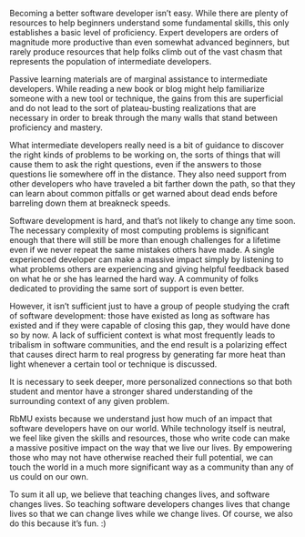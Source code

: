 Becoming a better software developer isn’t easy. While there are plenty of
resources to help beginners understand some fundamental skills, this only
establishes a basic level of proficiency. Expert developers are orders of
magnitude more productive than even somewhat advanced beginners, but rarely
produce resources that help folks climb out of the vast chasm that represents
the population of intermediate developers.

Passive learning materials are of marginal assistance to intermediate
developers. While reading a new book or blog might help familiarize someone with
a new tool or technique, the gains from this are superficial and do not lead to
the sort of plateau-busting realizations that are necessary in order to break
through the many walls that stand between proficiency and mastery.

What intermediate developers really need is a bit of guidance to discover the
right kinds of problems to be working on, the sorts of things that will cause
them to ask the right questions, even if the answers to those questions lie
somewhere off in the distance. They also need support from other developers who
have traveled a bit farther down the path, so that they can learn about common
pitfalls or get warned about dead ends before barreling down them at breakneck
speeds.

Software development is hard, and that’s not likely to change any time soon. The
necessary complexity of most computing problems is significant enough that there
will still be more than enough challenges for a lifetime even if we never repeat
the same mistakes others have made. A single experienced developer can make a
massive impact simply by listening to what problems others are experiencing and
giving helpful feedback based on what he or she has learned the hard way. A
community of folks dedicated to providing the same sort of support is even 
better.

However, it isn’t sufficient just to have a group of people studying the craft
of software development: those have existed as long as software has existed and
if they were capable of closing this gap, they would have done so by now. A lack
of sufficient context is what most frequently leads to tribalism in software
communities, and the end result is a polarizing effect that causes direct harm
to real progress by generating far more heat than light whenever a certain tool
or technique is discussed.

It is necessary to seek deeper, more personalized connections so that both
student and mentor have a stronger shared understanding of the surrounding
context of any given problem.

RbMU exists because we understand just how much of an impact that software
developers have on our world. While technology itself is neutral, we feel like
given the skills and resources, those who write code can make a massive positive
impact on the way that we live our lives.  By empowering those who may not have
otherwise reached their full potential, we can touch the world in a much more
significant way as a community than any of us could on our own.

To sum it all up, we believe that teaching changes lives, and software changes
lives. So teaching software developers changes lives that change lives so that
we can change lives while we change lives. Of course, we also do this because
it’s fun. :)
